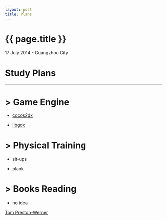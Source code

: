 ```yaml
---
layout: post
title: Plans
---
```


{{ page.title }}
================

<p class="meta">17 July 2014 - Guangzhou City</p>

# Study Plans

----------
# > Game Engine


* [cocos2dx](http://www.cocos2d-x.org/)


* [libgdx](http://libgdx.badlogicgames.com/)



# > Physical Training

* sit-ups


* plank


# > Books Reading

* no idea

[Tom Preston-Werner](http://tom.preston-werner.com/)

